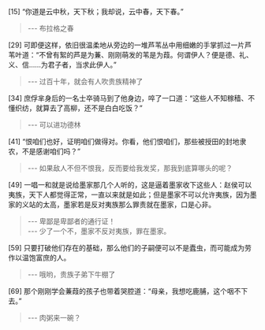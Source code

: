 
[15] “你道是云中秋，天下秋；我却说，云中春，天下春。”
>--- 布拉格之春<br>

[29] 可即便这样，依旧很温柔地从旁边的一堆芦苇丛中用细嫩的手掌抓过一片芦苇叶道：“不曾有絮的芦是为蒹、刚刚萌发的苇是为葭。何谓伊人？便是德、礼、义、信……为君子者，当求此伊人。”
>--- 过百十年，就会有人吹贵族精神了<br>

[34] 庶俘芈身后的一名士卒骑马到了他身边，啐了一口道：“这些人不知稼穑、不懂织纺，就算去了高柳，还不是白白吃饭？”
>--- 可以进功德林<br>

[41] “恨咱们也好，证明咱们做得对。你看，他们恨咱们，那些被授田的封地隶农，不是感谢咱们吗？”
>--- 如果敌人不但不恨我，反而要给我发奖，那我到底算哪头的呢？<br>

[49] 一唱一和就是说给墨家那几个人听的，这是逼着墨家收下这些人：赵侯可以夷族，天下人都觉得正常，一直以来就是如此；但是墨家不可以允许夷族，因为墨家的义站的太高，墨家若是反对夷族那么罪责就在墨家，口是心非。
>--- 卑鄙是卑鄙者的通行证！<br>
>--- 少了一个不，墨家不反对夷族，罪在墨家。<br>

[59] 只要打破他们存在的基础，那么他们的子嗣便可以不是蠹虫，而可能成为劳作以温饱富庶的人。
>--- 哦哟，贵族子弟下牛棚了<br>

[69] 那个刚刚学会蒹葭的孩子也带着哭腔道：“母亲，我想吃鹿脯，这个咽不下去。”
>--- 肉粥来一碗？<br>
